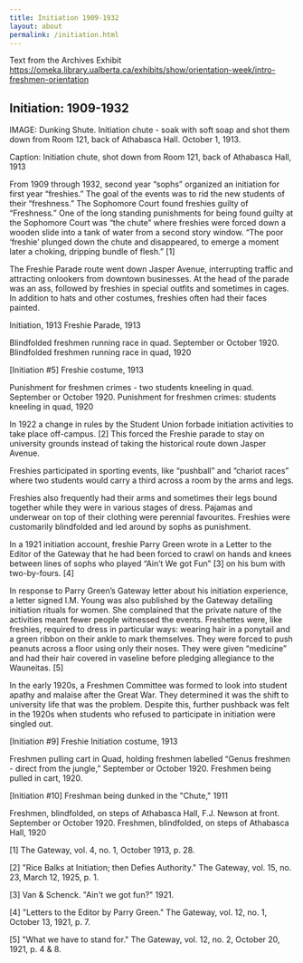 ```yaml
---
title: Initiation 1909-1932
layout: about
permalink: /initiation.html
---
```


Text from the Archives Exhibit [https://omeka.library.ualberta.ca/exhibits/show/orientation-week/intro-freshmen-orientation
](https://omeka.library.ualberta.ca/exhibits/show/orientation-week/initiation)

## Initiation: 1909-1932

IMAGE: Dunking Shute. Initiation chute - soak with soft soap and shot them down from Room 121, back of Athabasca Hall. October 1, 1913.

Caption: Initiation chute, shot down from Room 121, back of Athabasca Hall, 1913

From 1909 through 1932, second year “sophs” organized an initiation for first year “freshies.” The goal of the events was to rid the new students of their “freshness.” The Sophomore Court found freshies guilty of “Freshness.” One of the long standing punishments for being found guilty at the Sophomore Court was “the chute” where freshies were forced down a wooden slide into a tank of water from a second story window. “The poor ‘freshie’ plunged down the chute and disappeared, to emerge a moment later a choking, dripping bundle of flesh.” [1]

The Freshie Parade route went down Jasper Avenue, interrupting traffic and attracting onlookers from downtown businesses. At the head of the parade was an ass, followed by freshies in special outfits and sometimes in cages. In addition to hats and other costumes, freshies often had their faces painted.

Initiation, 1913
Freshie Parade, 1913

Blindfolded freshmen running race in quad. September or October 1920.
Blindfolded freshmen running race in quad, 1920

[Initiation #5]
Freshie costume, 1913

Punishment for freshmen crimes - two students kneeling in quad. September or October 1920.
Punishment for freshmen crimes: students kneeling in quad, 1920

In 1922 a change in rules by the Student Union forbade initiation activities to take place off-campus. [2] This forced the Freshie parade to stay on university grounds instead of taking the historical route down Jasper Avenue.

Freshies participated in sporting events, like “pushball” and “chariot races” where two students would carry a third across a room by the arms and legs.

Freshies also frequently had their arms and sometimes their legs bound together while they were in various stages of dress. Pajamas and underwear on top of their clothing were perennial favourites. Freshies were customarily blindfolded and led around by sophs as punishment.

In a 1921 initiation account, freshie Parry Green wrote in a Letter to the Editor of the Gateway that he had been forced to crawl on hands and knees between lines of sophs who played “Ain’t We got Fun” [3] on his bum with two-by-fours. [4]

In response to Parry Green’s Gateway letter about his initiation experience, a letter signed I.M. Young was also published by the Gateway detailing initiation rituals for women. She complained that the private nature of the activities meant fewer people witnessed the events. Freshettes were, like freshies, required to dress in particular ways: wearing hair in a ponytail and a green ribbon on their ankle to mark themselves. They were forced to push peanuts across a floor using only their noses. They were given “medicine” and had their hair covered in vaseline before pledging allegiance to the Wauneitas. [5]

In the early 1920s, a Freshmen Committee was formed to look into student apathy and malaise after the Great War. They determined it was the shift to university life that was the problem. Despite this, further pushback was felt in the 1920s when students who refused to participate in initiation were singled out.

[Initiation #9]
Freshie Initiation costume, 1913

Freshmen pulling cart in Quad, holding freshmen labelled “Genus freshmen - direct from the jungle,” September or October 1920.
Freshmen being pulled in cart, 1920.

[Initiation #10]
Freshman being dunked in the "Chute," 1911

 Freshmen, blindfolded, on steps of Athabasca Hall, F.J. Newson at front. September or October 1920.
Freshmen, blindfolded, on steps of Athabasca Hall, 1920

[1] The Gateway, vol. 4, no. 1, October 1913, p. 28.

[2] "Rice Balks at Initiation; then Defies Authority." The Gateway, vol. 15, no. 23, March 12, 1925, p. 1.

[3] Van & Schenck. "Ain't we got fun?" 1921. 

[4] "Letters to the Editor by Parry Green." The Gateway, vol. 12, no. 1, October 13, 1921, p. 7.

[5] "What we have to stand for." The Gateway, vol. 12, no. 2, October 20, 1921, p. 4 & 8.
